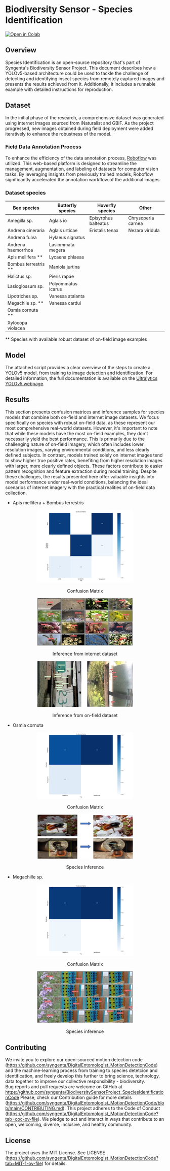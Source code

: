 # Biodiversity Sensor - Species Identification
[![Open in Colab](https://colab.research.google.com/assets/colab-badge.svg)](https://colab.research.google.com/github/syngenta/BiodiversitySensorProject_SpeciesIdentificationCode/blob/main/yolov5_script.ipynb)

## Overview
Species Identification is an open-source repository that's part of Syngenta's Biodiversity Sensor Project. 
This document describes how a YOLOv5-based architecture could be used to tackle the challenge of detecting and identifying 
insect species from remotely captured images and presents the results achieved from it. Additionally, it 
includes a runnable example with detailed instructions for reproduction.

## Dataset
In the initial phase of the research, a comprehensive dataset was generated using internet images sourced 
from iNaturalist and GBIF. As the project progressed, new images obtained during field deployment were added 
iteratively to enhance the robustness of the model.

### Field Data Annotation Process
To enhance the efficiency of the data annotation process, [Roboflow](https://docs.roboflow.com/) was utilized. 
This web-based platform is designed to streamline the management, augmentation, and labeling of datasets for computer 
vision tasks. By leveraging insights from previously trained models, Roboflow significantly accelerated 
the annotation workflow of the additional images.

### Dataset species
| Bee species | Butterfly species | Hoverfly species | Other |
|----------|----------|----------|----------|
| Amegilla sp. | Aglais io | Episyrphus balteatus | Chrysoperla carnea |
| Andrena cineraria | Aglais urticae | Eristalis tenax | Nezara viridula |
| Andrena fulva | Hylaeus signatus |  |  |
| Andrena haemorrhoa | Lasiommata megera |  |  |
| Apis mellifera ** | Lycaena phlaeas |  |  |
| Bombus terrestris ** | Maniola jurtina |  |  |
| Halictus sp. | Pieris rapae |  |  |
| Lasioglossum sp. | Polyommatus icarus |  |  |
| Lipotriches sp. | Vanessa atalanta |  |  |
| Megachile sp. ** | Vanessa cardui |  |  |
| Osmia cornuta ** |  |  |  |
| Xylocopa violacea |  |  |  |

** Species with available robust dataset of on-field image examples

## Model
The attached script provides a clear overview of the steps to create a YOLOv5 model, from training to image 
detection and identification. For detailed information, the full documentation is available on the [Ultralytics YOLOv5 webpage](https://docs.ultralytics.com/yolov5/).

## Results
This section presents confusion matrices and inference samples for species models that combine both on-field and internet image datasets. We focus specifically on species with robust on-field data, as these represent our most comprehensive real-world datasets. However, it's important to note that while these models have the most on-field examples, they don't necessarily yield the best performance. This is primarily due to the challenging nature of on-field imagery, which often includes lower resolution images, varying environmental conditions, and less clearly defined subjects. In contrast, models trained solely on internet images tend to show higher true positive rates, benefiting from higher resolution images with larger, more clearly defined objects. These factors contribute to easier pattern recognition and feature extraction during model training. Despite these challenges, the results presented here offer valuable insights into model performance under real-world conditions, balancing the ideal scenarios of internet imagery with the practical realities of on-field data collection.

* Apis mellifera + Bombus terrestris

<div class="figure" style="text-align: center">
<img src="images/apisXbombus_matrix.png" width="60%" height="60%" />
<p class="caption"> Confusion Matrix </p>
</div>

<div class="figure" style="text-align: center">
<img src="images/apis_internet.jpg" width="60%" height="60%" />
<p class="caption"> Inference from internet dataset </p>
</div>

<div class="figure" style="text-align: center">
<img src="images/apis_on-field.jpg" width="60%" height="60%" />
<p class="caption"> Inference from on-field dataset </p>
</div>

* Osmia cornuta
<div class="figure" style="text-align: center">
<img src="images/osmia_matrix.png" width="60%" height="60%" />
<p class="caption"> Confusion Matrix </p>
</div>

<div class="figure" style="text-align: center">
<img src="images/osmia_inference.jpg" width="60%" height="60%" />
<p class="caption"> Species inference </p>
</div>

* Megachille sp.
<div class="figure" style="text-align: center">
<img src="images/megachille_matrix.png" width="60%" height="60%" />
<p class="caption"> Confusion Matrix </p>
</div>

<div class="figure" style="text-align: center">
<img src="images/megachille_inference.jpg" width="60%" height="60%" />
<p class="caption"> Species inference </p>
</div>

## Contributing
We invite you to explore our open-sourced motion detection code (https://github.com/syngenta/DigitalEntomologist_MotionDetectionCode) and the machine-learning process from training to species detetcion and identification, and freely develop this further to bring science, technology, data together to improve our collective responsibility - biodiversity.  
Bug reports and pull requests are welcome on GitHub at https://github.com/syngenta/BiodiversitySensorProject_SpeciesIdentificationCode
Please, check our Contribution guide for more details (https://github.com/syngenta/DigitalEntomologist_MotionDetectionCode/blob/main/CONTRIBUTING.md).
This project adheres to the Code of Conduct (https://github.com/syngenta/DigitalEntomologist_MotionDetectionCode?tab=coc-ov-file). We pledge to act and interact in ways that contribute to an open, welcoming, diverse, inclusive, and healthy community.

## License 
The project uses the MIT License. See LICENSE (https://github.com/syngenta/DigitalEntomologist_MotionDetectionCode?tab=MIT-1-ov-file) for details.
